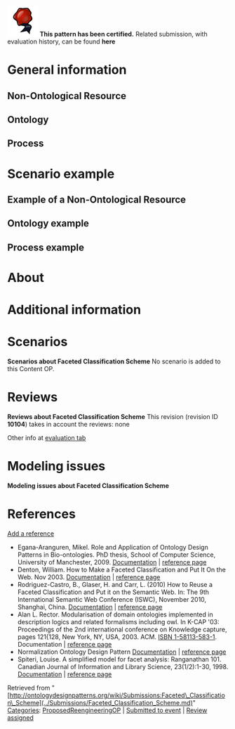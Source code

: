 [![](../images/thumb/b/b5/Certified.png/70px-Certified.png)](../Image/Certified.png.md "Certified.png") __This pattern has been certified.__
Related submission, with evaluation history, can be found __here__





#  General information


  




##  Non-Ontological Resource


  




##  Ontology


  




##  Process


  




#  Scenario example


  




##  Example of a Non-Ontological Resource


  




##  Ontology example


  




##  Process example


  




#  About


#  Additional information


#  Scenarios



__Scenarios about Faceted Classification Scheme__
No scenario is added to this Content OP.




#  Reviews



__Reviews about Faceted Classification Scheme__
This revision (revision ID __10104__) takes in account the reviews: none


Other info at [evaluation tab](http://ontologydesignpatterns.org/wiki/index.php?title=Submissions:Faceted_Classification_Scheme&action=evaluation "http://ontologydesignpatterns.org/wiki/index.php?title=Submissions:Faceted_Classification_Scheme&action=evaluation")




  




#  Modeling issues



__Modeling issues about Faceted Classification Scheme__

  




#  References


[Add a reference](index.php@title=Odp%253AAdd_reference&subject=Submissions%253AFaceted+Classification+Scheme.html "http://ontologydesignpatterns.org/wiki/index.php?title=Odp:Add_reference&subject=Submissions%3AFaceted+Classification+Scheme")



* Egana-Aranguren, Mikel. Role and Application of Ontology Design Patterns in Bio-ontologies. PhD thesis, School of Computer Science, University of Manchester, 2009. [Documentation](http://mikeleganaaranguren.files.wordpress.com/2010/01/thesis.pdf "http://mikeleganaaranguren.files.wordpress.com/2010/01/thesis.pdf") | [reference page](../Community/References/Role_and_Application_of_Ontology_Design_Patterns_in_Bio-ontologies_2.md "Community:References/Role and Application of Ontology Design Patterns in Bio-ontologies 2")
* Denton, William. How to Make a Faceted Classification and Put It On the Web. Nov 2003. [Documentation](http://www.miskatonic.org/library/facet-web-howto.html "http://www.miskatonic.org/library/facet-web-howto.html") | [reference page](../Community/References/How_to_Make_a_Faceted_Classification_and_Put_It_On_the_Web_3.md "Community:References/How to Make a Faceted Classification and Put It On the Web 3")
* Rodriguez-Castro, B., Glaser, H. and Carr, L. (2010) How to Reuse a Faceted Classification and Put it on the Semantic Web. In: The 9th International Semantic Web Conference (ISWC), November 2010, Shanghai, China. [Documentation](http://eprints.ecs.soton.ac.uk/21488/ "http://eprints.ecs.soton.ac.uk/21488/") | [reference page](../Community/References/How_to_Reuse_a_Faceted_Classification_and_Put_it_on_the_Semantic_Web_2.md "Community:References/How to Reuse a Faceted Classification and Put it on the Semantic Web 2")
* Alan L. Rector. Modularisation of domain ontologies implemented in description logics and related formalisms including owl. In K-CAP '03: Proceedings of the 2nd international conference on Knowledge capture, pages 121{128, New York, NY, USA, 2003. ACM. [ISBN 1-58113-583-1](http://ontologydesignpatterns.org/wiki/Special:BookSources/1581135831). Documentation | [reference page](../Community/References/Modularisation_of_domain_ontologies_implemented_in_description_logics_and_related_formalisms_including_owl_4.md "Community:References/Modularisation of domain ontologies implemented in description logics and related formalisms including owl 4")
* Normalization Ontology Design Pattern [Documentation](http://www.gong.manchester.ac.uk/odp/html/Normalisation.html "http://www.gong.manchester.ac.uk/odp/html/Normalisation.html") | [reference page](../Community/References/Normalization_ODP_3.md "Community:References/Normalization ODP 3")
* Spiteri, Louise. A simplified model for facet analysis: Ranganathan 101. Canadian Journal of Information and Library Science, 23(1/2):1-30, 1998. [Documentation](http://iainstitute.org/en/learn/research/a_simplified_model_for_facet_analysis.php "http://iainstitute.org/en/learn/research/a_simplified_model_for_facet_analysis.php") | [reference page](../Community/References/A_simplified_model_for_facet_analysis/_Ranganathan_101.md "Community:References/A simplified model for facet analysis: Ranganathan 101")


  






Retrieved from "[http://ontologydesignpatterns.org/wiki/Submissions:Faceted\_Classification\_Scheme](../Submissions/Faceted_Classification_Scheme.md)"
 [Categories](http://ontologydesignpatterns.org/wiki/Special:Categories "Special:Categories"): [ProposedReengineeringOP](../Category/ProposedReengineeringOP.md "Category:ProposedReengineeringOP") | [Submitted to event](../Category/Submitted_to_event.md "Category:Submitted to event") | [Review assigned](../Category/Review_assigned.md "Category:Review assigned")